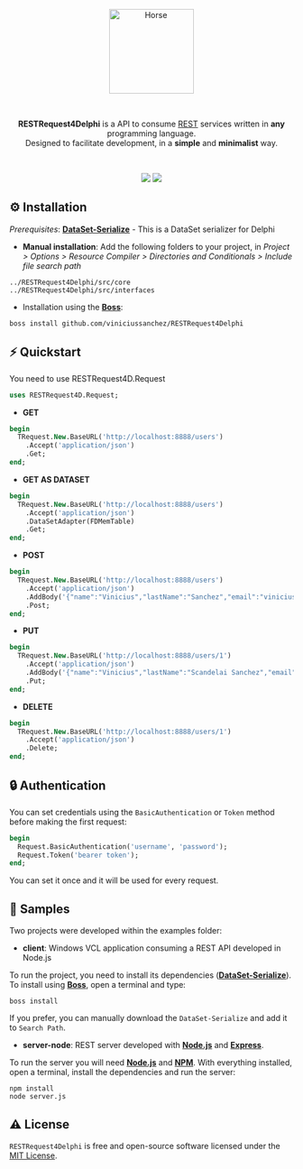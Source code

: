 <p align="center">
  <a href="https://github.com/viniciussanchez/RESTRequest4Delphi/blob/master/img/logo.png">
    <img alt="Horse" height="150" src="https://github.com/viniciussanchez/RESTRequest4Delphi/blob/master/img/logo.png">
  </a>  
</p><br>
<p align="center">
  <b>RESTRequest4Delphi</b> is a API to consume <a href="https://en.wikipedia.org/wiki/Representational_state_transfer">REST</a> services written in <b>any</b> programming language.<br>Designed to facilitate development, in a <b>simple</b> and <b>minimalist</b> way.
 
</p><br>
<p align="center">
  <img src="https://img.shields.io/github/v/release/viniciussanchez/RESTRequest4Delphi?style=flat-square">
  <img src="https://img.shields.io/github/stars/viniciussanchez/RESTRequest4Delphi?style=flat-square">
</p>
 
## ⚙️ Installation 

*Prerequisites*: [**DataSet-Serialize**](https://github.com/viniciussanchez/dataset-serialize) - This is a DataSet serializer for Delphi

* **Manual installation**: Add the following folders to your project, in *Project > Options > Resource Compiler > Directories and Conditionals > Include file search path*

```
../RESTRequest4Delphi/src/core
../RESTRequest4Delphi/src/interfaces
```

* Installation using the [**Boss**](https://github.com/HashLoad/boss):

```
boss install github.com/viniciussanchez/RESTRequest4Delphi
```

## ⚡️ Quickstart

You need to use RESTRequest4D.Request

```pascal
uses RESTRequest4D.Request;
```

* **GET**

```pascal
begin
  TRequest.New.BaseURL('http://localhost:8888/users')
    .Accept('application/json')
    .Get;
end;
``` 

* **GET AS DATASET**

```pascal
begin
  TRequest.New.BaseURL('http://localhost:8888/users')
    .Accept('application/json')
    .DataSetAdapter(FDMemTable)
    .Get;
end;
``` 

* **POST**

```pascal
begin
  TRequest.New.BaseURL('http://localhost:8888/users')
    .Accept('application/json')
    .AddBody('{"name":"Vinicius","lastName":"Sanchez","email":"viniciuss.sanchez@gmail.com"}')
    .Post;
end;
```

* **PUT**

```pascal
begin
  TRequest.New.BaseURL('http://localhost:8888/users/1')
    .Accept('application/json')
    .AddBody('{"name":"Vinicius","lastName":"Scandelai Sanchez","email":"viniciuss.sanchez@gmail.com"}')
    .Put;
end;
``` 

* **DELETE**

```pascal
begin
  TRequest.New.BaseURL('http://localhost:8888/users/1')
    .Accept('application/json')
    .Delete;
end;
```

## 🔒 Authentication

You can set credentials using the `BasicAuthentication` or `Token` method before making the first request:

```pascal
begin
  Request.BasicAuthentication('username', 'password');
  Request.Token('bearer token');
end;
```
You can set it once and it will be used for every request.

## 📝 Samples

Two projects were developed within the examples folder:

* **client**: Windows VCL application consuming a REST API developed in Node.js

To run the project, you need to install its dependencies ([**DataSet-Serialize**](https://github.com/viniciussanchez/dataset-serialize)). To install using [**Boss**](https://github.com/HashLoad/boss), open a terminal and type:

```
boss install
```
If you prefer, you can manually download the `DataSet-Serialize` and add it to `Search Path`.

* **server-node**: REST server developed with [**Node.js**](https://nodejs.org/en/) and [**Express**](https://expressjs.com/). 

To run the server you will need [**Node.js**](https://nodejs.org/en/) and [**NPM**](https://www.npmjs.com/). With everything installed, open a terminal, install the dependencies and run the server:
```
npm install
node server.js
```

## ⚠️ License

`RESTRequest4Delphi` is free and open-source software licensed under the [MIT License](https://github.com/viniciussanchez/RESTRequest4Delphi/blob/master/LICENSE). 
